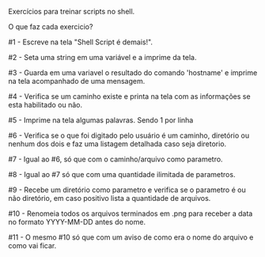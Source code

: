 Exercícios para treinar scripts no shell.

O que faz cada exercicio?

#1 - Escreve na tela "Shell Script é demais!".

#2 - Seta uma string em uma variável e a imprime da tela.

#3 - Guarda em uma variavel o resultado do comando 'hostname' e imprime na tela acompanhado de uma mensagem.

#4 - Verifica se um caminho existe e printa na tela com as informações se esta habilitado ou não.

#5 - Imprime na tela algumas palavras. Sendo 1 por linha

#6 - Verifica se o que foi digitado pelo usuário é um caminho, diretório ou nenhum dos dois e faz uma listagem detalhada caso seja diretorio.

#7 - Igual ao #6, só que com o caminho/arquivo como parametro.

#8 - Igual ao #7 só que com uma quantidade ilimitada de parametros.

#9 - Recebe um diretório como parametro e verifica se o parametro é ou não diretório, em caso positivo lista a quantidade de arquivos.

#10 - Renomeia todos os arquivos terminados em .png para receber a data no formato YYYY-MM-DD antes do nome.

#11 - O mesmo #10 só que com um aviso de como era o nome do arquivo e como vai ficar.